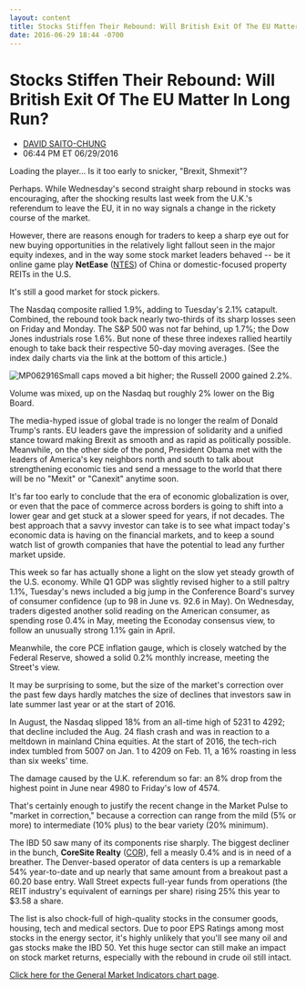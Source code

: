 ```yaml
---
layout: content
title: Stocks Stiffen Their Rebound: Will British Exit Of The EU Matter In Long Run?
date: 2016-06-29 18:44 -0700
---
```



Stocks Stiffen Their Rebound: Will British Exit Of The EU Matter In Long Run?
==============================================================================




* [DAVID SAITO-CHUNG](https://www.investors.com/author/chungd/ "Posts by DAVID SAITO-CHUNG")
* 06:44 PM ET 06/29/2016




Loading the player...
Is it too early to snicker, "Brexit, Shmexit"?


Perhaps. While Wednesday's second straight sharp rebound in stocks was encouraging, after the shocking results last week from the U.K.'s referendum to leave the EU, it in no way signals a change in the rickety course of the market.


However, there are reasons enough for traders to keep a sharp eye out for new buying opportunities in the relatively light fallout seen in the major equity indexes, and in the way some stock market leaders behaved -- be it online game play **NetEase** ([NTES](https://research.investors.com/quote.aspx?symbol=NTES)) of China or domestic-focused property REITs in the U.S.


It's still a good market for stock pickers.


The Nasdaq composite rallied 1.9%, adding to Tuesday's 2.1% catapult. Combined, the rebound took back nearly two-thirds of its sharp losses seen on Friday and Monday. The S&P 500 was not far behind, up 1.7%; the Dow Jones industrials rose 1.6%. But none of these three indexes rallied heartily enough to take back their respective 50-day moving averages. (See the index daily charts via the link at the bottom of this article.)


![MP062916](https://www.investors.com/wp-content/uploads/2016/06/MP062916-189x300.jpg)Small caps moved a bit higher; the Russell 2000 gained 2.2%.


Volume was mixed, up on the Nasdaq but roughly 2% lower on the Big Board.


The media-hyped issue of global trade is no longer the realm of Donald Trump's rants. EU leaders gave the impression of solidarity and a unified stance toward making Brexit as smooth and as rapid as politically possible. Meanwhile, on the other side of the pond, President Obama met with the leaders of America's key neighbors north and south to talk about strengthening economic ties and send a message to the world that there will be no "Mexit" or "Canexit" anytime soon.


It's far too early to conclude that the era of economic globalization is over, or even that the pace of commerce across borders is going to shift into a lower gear and get stuck at a slower speed for years, if not decades. The best approach that a savvy investor can take is to see what impact today's economic data is having on the financial markets, and to keep a sound watch list of growth companies that have the potential to lead any further market upside.


This week so far has actually shone a light on the slow yet steady growth of the U.S. economy. While Q1 GDP was slightly revised higher to a still paltry 1.1%, Tuesday's news included a big jump in the Conference Board's survey of consumer confidence (up to 98 in June vs. 92.6 in May). On Wednesday, traders digested another solid reading on the American consumer, as spending rose 0.4% in May, meeting the Econoday consensus view, to follow an unusually strong 1.1% gain in April.


Meanwhile, the core PCE inflation gauge, which is closely watched by the Federal Reserve, showed a solid 0.2% monthly increase, meeting the Street's view.


It may be surprising to some, but the size of the market's correction over the past few days hardly matches the size of declines that investors saw in late summer last year or at the start of 2016.


In August, the Nasdaq slipped 18% from an all-time high of 5231 to 4292; that decline included the Aug. 24 flash crash and was in reaction to a meltdown in mainland China equities. At the start of 2016, the tech-rich index tumbled from 5007 on Jan. 1 to 4209 on Feb. 11, a 16% roasting in less than six weeks' time.


The damage caused by the U.K. referendum so far: an 8% drop from the highest point in June near 4980 to Friday's low of 4574.


That's certainly enough to justify the recent change in the Market Pulse to "market in correction," because a correction can range from the mild (5% or more) to intermediate (10% plus) to the bear variety (20% minimum).


The IBD 50 saw many of its components rise sharply. The biggest decliner in the bunch, **CoreSite Realty** ([COR](https://research.investors.com/quote.aspx?symbol=COR)), fell a measly 0.4% and is in need of a breather. The Denver-based operator of data centers is up a remarkable 54% year-to-date and up nearly that same amount from a breakout past a 60.20 base entry. Wall Street expects full-year funds from operations (the REIT industry's equivalent of earnings per share) rising 25% this year to $3.58 a share.


The list is also chock-full of high-quality stocks in the consumer goods, housing, tech and medical sectors. Due to poor EPS Ratings among most stocks in the energy sector, it's highly unlikely that you'll see many oil and gas stocks make the IBD 50. Yet this huge sector can still make an impact on stock market returns, especially with the rebound in crude oil still intact.


[Click here for the General Market Indicators chart page](https://www.investors.com/wp-content/uploads/2016/06/IBD2906154134GMI.pdf).





